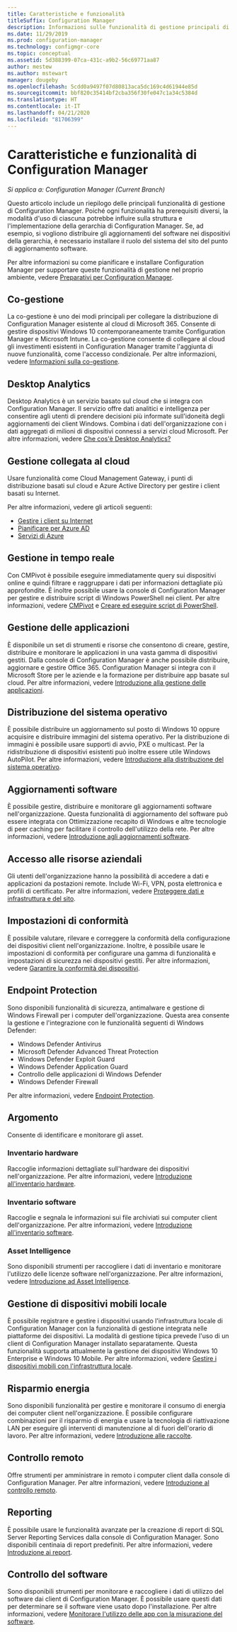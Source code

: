 ```yaml
---
title: Caratteristiche e funzionalità
titleSuffix: Configuration Manager
description: Informazioni sulle funzionalità di gestione principali di Configuration Manager.
ms.date: 11/29/2019
ms.prod: configuration-manager
ms.technology: configmgr-core
ms.topic: conceptual
ms.assetid: 5d388399-07ca-431c-a9b2-56c69771aa87
author: mestew
ms.author: mstewart
manager: dougeby
ms.openlocfilehash: 5cdd0a9497f07d80813aca5dc169c4d61944e85d
ms.sourcegitcommit: bbf820c35414bf2cba356f30fe047c1a34c5384d
ms.translationtype: HT
ms.contentlocale: it-IT
ms.lasthandoff: 04/21/2020
ms.locfileid: "81706399"
---
```

# <a name="features-and-capabilities-of-configuration-manager"></a>Caratteristiche e funzionalità di Configuration Manager

*Si applica a: Configuration Manager (Current Branch)*

Questo articolo include un riepilogo delle principali funzionalità di gestione di Configuration Manager. Poiché ogni funzionalità ha prerequisiti diversi, la modalità d'uso di ciascuna potrebbe influire sulla struttura e l'implementazione della gerarchia di Configuration Manager. Se, ad esempio, si vogliono distribuire gli aggiornamenti del software nei dispositivi della gerarchia, è necessario installare il ruolo del sistema del sito del punto di aggiornamento software.  

Per altre informazioni su come pianificare e installare Configuration Manager per supportare queste funzionalità di gestione nel proprio ambiente, vedere [Preparativi per Configuration Manager](../get-ready.md).  

## <a name="co-management"></a>Co-gestione

La co-gestione è uno dei modi principali per collegare la distribuzione di Configuration Manager esistente al cloud di Microsoft 365. Consente di gestire dispositivi Windows 10 contemporaneamente tramite Configuration Manager e Microsoft Intune. La co-gestione consente di collegare al cloud gli investimenti esistenti in Configuration Manager tramite l'aggiunta di nuove funzionalità, come l'accesso condizionale. Per altre informazioni, vedere [Informazioni sulla co-gestione](../../../comanage/overview.md).

## <a name="desktop-analytics"></a>Desktop Analytics

Desktop Analytics è un servizio basato sul cloud che si integra con Configuration Manager. Il servizio offre dati analitici e intelligenza per consentire agli utenti di prendere decisioni più informate sull'idoneità degli aggiornamenti dei client Windows. Combina i dati dell'organizzazione con i dati aggregati di milioni di dispositivi connessi a servizi cloud Microsoft. Per altre informazioni, vedere [Che cos'è Desktop Analytics?](../../../desktop-analytics/overview.md)

## <a name="cloud-attached-management"></a>Gestione collegata al cloud

Usare funzionalità come Cloud Management Gateway, i punti di distribuzione basati sul cloud e Azure Active Directory per gestire i client basati su Internet.

Per altre informazioni, vedere gli articoli seguenti:

- [Gestire i client su Internet](../../clients/manage/manage-clients-internet.md)
- [Pianificare per Azure AD](../security/plan-for-security.md#bkmk_planazuread)
- [Servizi di Azure](../../servers/deploy/configure/azure-services-wizard.md)

## <a name="real-time-management"></a>Gestione in tempo reale

Con CMPivot è possibile eseguire immediatamente query sui dispositivi online e quindi filtrare e raggruppare i dati per informazioni dettagliate più approfondite. È inoltre possibile usare la console di Configuration Manager per gestire e distribuire script di Windows PowerShell nei client. Per altre informazioni, vedere [CMPivot](../../servers/manage/cmpivot.md) e [Creare ed eseguire script di PowerShell](../../../apps/deploy-use/create-deploy-scripts.md).

## <a name="application-management"></a>Gestione delle applicazioni

È disponibile un set di strumenti e risorse che consentono di creare, gestire, distribuire e monitorare le applicazioni in una vasta gamma di dispositivi gestiti. Dalla console di Configuration Manager è anche possibile distribuire, aggiornare e gestire Office 365. Configuration Manager si integra con il Microsoft Store per le aziende e la formazione per distribuire app basate sul cloud. Per altre informazioni, vedere [Introduzione alla gestione delle applicazioni](../../../apps/understand/introduction-to-application-management.md).

## <a name="os-deployment"></a>Distribuzione del sistema operativo

È possibile distribuire un aggiornamento sul posto di Windows 10 oppure acquisire e distribuire immagini del sistema operativo. Per la distribuzione di immagini è possibile usare supporti di avvio, PXE o multicast. Per la ridistribuzione di dispositivi esistenti può inoltre essere utile Windows AutoPilot. Per altre informazioni, vedere [Introduzione alla distribuzione del sistema operativo](../../../osd/understand/introduction-to-operating-system-deployment.md).  

## <a name="software-updates"></a>Aggiornamenti software

È possibile gestire, distribuire e monitorare gli aggiornamenti software nell'organizzazione. Questa funzionalità di aggiornamento del software può essere integrata con Ottimizzazione recapito di Windows e altre tecnologie di peer caching per facilitare il controllo dell'utilizzo della rete. Per altre informazioni, vedere [Introduzione agli aggiornamenti software](../../../sum/understand/software-updates-introduction.md).  

## <a name="company-resource-access"></a>Accesso alle risorse aziendali

Gli utenti dell'organizzazione hanno la possibilità di accedere a dati e applicazioni da postazioni remote. Include Wi-Fi, VPN, posta elettronica e profili di certificato. Per altre informazioni, vedere [Proteggere dati e infrastruttura e del sito](../../../protect/understand/protect-data-and-site-infrastructure.md).

## <a name="compliance-settings"></a>Impostazioni di conformità

È possibile valutare, rilevare e correggere la conformità della configurazione dei dispositivi client nell'organizzazione. Inoltre, è possibile usare le impostazioni di conformità per configurare una gamma di funzionalità e impostazioni di sicurezza nei dispositivi gestiti. Per altre informazioni, vedere [Garantire la conformità dei dispositivi](../../../compliance/understand/ensure-device-compliance.md).  

## <a name="endpoint-protection"></a>Endpoint Protection

Sono disponibili funzionalità di sicurezza, antimalware e gestione di Windows Firewall per i computer dell'organizzazione. Questa area consente la gestione e l'integrazione con le funzionalità seguenti di Windows Defender:

- Windows Defender Antivirus
- Microsoft Defender Advanced Threat Protection
- Windows Defender Exploit Guard
- Windows Defender Application Guard
- Controllo delle applicazioni di Windows Defender
- Windows Defender Firewall

Per altre informazioni, vedere [Endpoint Protection](../../../protect/deploy-use/endpoint-protection.md).  

## <a name="inventory"></a>Argomento

Consente di identificare e monitorare gli asset.

### <a name="hardware-inventory"></a>Inventario hardware

Raccoglie informazioni dettagliate sull'hardware dei dispositivi nell'organizzazione. Per altre informazioni, vedere [Introduzione all'inventario hardware](../../clients/manage/inventory/introduction-to-hardware-inventory.md).  

### <a name="software-inventory"></a>Inventario software

Raccoglie e segnala le informazioni sui file archiviati sui computer client dell'organizzazione. Per altre informazioni, vedere [Introduzione all'inventario software](../../clients/manage/inventory/introduction-to-software-inventory.md).  

### <a name="asset-intelligence"></a>Asset Intelligence

Sono disponibili strumenti per raccogliere i dati di inventario e monitorare l'utilizzo delle licenze software nell'organizzazione. Per altre informazioni, vedere [Introduzione ad Asset Intelligence](../../clients/manage/asset-intelligence/introduction-to-asset-intelligence.md).  

## <a name="on-premises-mobile-device-management"></a>Gestione di dispositivi mobili locale

È possibile registrare e gestire i dispositivi usando l'infrastruttura locale di Configuration Manager con la funzionalità di gestione integrata nelle piattaforme dei dispositivi. La modalità di gestione tipica prevede l'uso di un client di Configuration Manager installato separatamente. Questa funzionalità supporta attualmente la gestione dei dispositivi Windows 10 Enterprise e Windows 10 Mobile. Per altre informazioni, vedere [Gestire i dispositivi mobili con l'infrastruttura locale](../../../mdm/understand/manage-mobile-devices-with-on-premises-infrastructure.md).  

## <a name="power-management"></a>Risparmio energia

Sono disponibili funzionalità per gestire e monitorare il consumo di energia dei computer client nell'organizzazione. È possibile configurare combinazioni per il risparmio di energia e usare la tecnologia di riattivazione LAN per eseguire gli interventi di manutenzione al di fuori dell'orario di lavoro. Per altre informazioni, vedere [Introduzione alle raccolte](../../clients/manage/power/introduction-to-power-management.md).  

## <a name="remote-control"></a>Controllo remoto

Offre strumenti per amministrare in remoto i computer client dalla console di Configuration Manager. Per altre informazioni, vedere [Introduzione al controllo remoto](../../clients/manage/remote-control/introduction-to-remote-control.md).  

## <a name="reporting"></a>Reporting

È possibile usare le funzionalità avanzate per la creazione di report di SQL Server Reporting Services dalla console di Configuration Manager. Sono disponibili centinaia di report predefiniti. Per altre informazioni, vedere [Introduzione ai report](../../servers/manage/introduction-to-reporting.md).  

## <a name="software-metering"></a>Controllo del software

Sono disponibili strumenti per monitorare e raccogliere i dati di utilizzo del software dai client di Configuration Manager. È possibile usare questi dati per determinare se il software viene usato dopo l'installazione. Per altre informazioni, vedere [Monitorare l'utilizzo delle app con la misurazione del software](../../../apps/deploy-use/monitor-app-usage-with-software-metering.md).  
